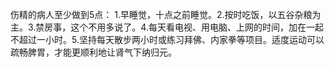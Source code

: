 伤精的病人至少做到5点：
1.早睡觉，十点之前睡觉。2.按时吃饭，以五谷杂粮为主。3.禁房事，这个不用多说了。4.每天看电视、用电脑、上网的时间，加在一起不超过一小时。5.坚持每天散步两小时或练习拜佛、内家拳等项目。适度运动可以疏畅脾胃，才能更顺利地让肾气下纳归元。

